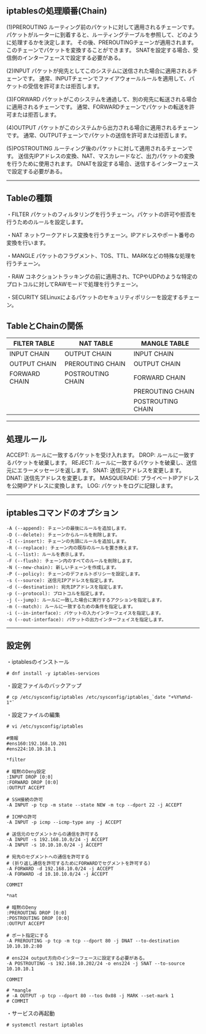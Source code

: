 ## iptablesの処理順番(Chain)

(1)PREROUTING
ルーティング前のパケットに対して適用されるチェーンです。
パケットがルーターに到着すると、ルーティングテーブルを参照して、どのように処理するかを決定します。
その後、PREROUTINGチェーンが適用されます。このチェーンでパケットを変換することができます。
SNATを設定する場合、受信側のインターフェースで設定する必要がある。

(2)INPUT
パケットが宛先としてこのシステムに送信された場合に適用されるチェーンです。
通常、INPUTチェーンでファイアウォールルールを適用して、パケットの受信を許可または拒否します。

(3)FORWARD
パケットがこのシステムを通過して、別の宛先に転送される場合に適用されるチェーンです。
通常、FORWARDチェーンでパケットの転送を許可または拒否します。

(4)OUTPUT
パケットがこのシステムから出力される場合に適用されるチェーンです。
通常、OUTPUTチェーンでパケットの送信を許可または拒否します。

(5)POSTROUTING
ルーティング後のパケットに対して適用されるチェーンです。
送信先IPアドレスの変換、NAT、マスカレードなど、出力パケットの変換を行うために使用されます。
DNATを設定する場合、送信するインターフェースで設定する必要がある。

---

## Tableの種類

・FILTER
パケットのフィルタリングを行うチェーン。パケットの許可や拒否を行うためのルールを設定します。

・NAT
ネットワークアドレス変換を行うチェーン。IPアドレスやポート番号の変換を行います。

・MANGLE
パケットのフラグメント、TOS、TTL、MARKなどの特殊な処理を行うチェーン。

・RAW
コネクショントラッキングの前に適用され、TCPやUDPのような特定のプロトコルに対してRAWモードで処理を行うチェーン。

・SECURITY
SELinuxによるパケットのセキュリティポリシーを設定するチェーン。


## TableとChainの関係

| FILTER TABLE | NAT TABLE | MANGLE TABLE |
| --- | --- | ---|
| INPUT CHAIN | OUTPUT CHAIN | INPUT CHAIN |
| OUTPUT CHAIN | PREROUTING CHAIN | OUTPUT CHAIN |
| FORWARD CHAIN | POSTROUTING CHAIN | FORWARD CHAIN |
|   |   | PREROUTING CHAIN |
|   |   | POSTROUTING CHAIN |


---

## 処理ルール

ACCEPT: ルールに一致するパケットを受け入れます。
DROP: ルールに一致するパケットを破棄します。
REJECT: ルールに一致するパケットを破棄し、送信元にエラーメッセージを返します。
SNAT: 送信元アドレスを変更します。
DNAT: 送信先アドレスを変更します。
MASQUERADE: プライベートIPアドレスを公開IPアドレスに変換します。
LOG: パケットをログに記録します。

---

## iptablesコマンドのオプション

```
-A (--append): チェーンの最後にルールを追加します。
-D (--delete): チェーンからルールを削除します。
-I (--insert): チェーンの先頭にルールを追加します。
-R (--replace): チェーン内の既存のルールを置き換えます。
-L (--list): ルールを表示します。
-F (--flush): チェーン内のすべてのルールを削除します。
-N (--new-chain): 新しいチェーンを作成します。
-P (--policy): チェーンのデフォルトポリシーを設定します。
-s (--source): 送信元IPアドレスを指定します。
-d (--destination): 宛先IPアドレスを指定します。
-p (--protocol): プロトコルを指定します。
-j (--jump): ルールに一致した場合に実行するアクションを指定します。
-m (--match): ルールに一致するための条件を指定します。
-i (--in-interface): パケットの入力インターフェイスを指定します。
-o (--out-interface): パケットの出力インターフェイスを指定します。
```

---

## 設定例

・iptablesのインストール
```
# dnf install -y iptables-services
```

・設定ファイルのバックアップ
```
# cp /etc/sysconfig/iptables /etc/sysconfig/iptables_`date "+%Y%m%d-1"`
```

・設定ファイルの編集
```
# vi /etc/sysconfig/iptables
```

```
#情報
#ens160:192.168.10.201
#ens224:10.10.10.1

*filter

# 暗黙のDeny設定
:INPUT DROP [0:0]
:FORWARD DROP [0:0]
:OUTPUT ACCEPT

# SSH接続の許可
-A INPUT -p tcp -m state --state NEW -m tcp --dport 22 -j ACCEPT

# ICMPの許可
-A INPUT -p icmp --icmp-type any -j ACCEPT

# 送信元のセグメントからの通信を許可する
-A INPUT -s 192.168.10.0/24 -j ACCEPT
-A INPUT -s 10.10.10.0/24 -j ACCEPT

# 宛先のセグメントへの通信を許可する
# (折り返し通信を許可するためにFORWARDでセグメントを許可する)
-A FORWARD -d 192.168.10.0/24 -j ACCEPT
-A FORWARD -d 10.10.10.0/24 -j ACCEPT

COMMIT

*nat

# 暗黙のDeny
:PREROUTING DROP [0:0]
:POSTROUTING DROP [0:0]
:OUTPUT ACCEPT

# ポート指定にする
-A PREROUTING -p tcp -m tcp --dport 80 -j DNAT --to-destination 10.10.10.2:80

# ens224 output方向のインターフェースに設定する必要がある。
-A POSTROUTING -s 192.168.10.202/24 -o ens224 -j SNAT --to-source 10.10.10.1

COMMIT

# *mangle
# -A OUTPUT -p tcp --dport 80 --tos 0x08 -j MARK --set-mark 1
# COMMIT
```


・サービスの再起動
```
# systemctl restart iptables
```



